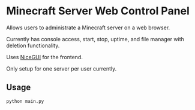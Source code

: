 # Minecraft Server Web Control Panel


Allows users to administrate a Minecraft server on a web browser.

Currently has console access, start, stop, uptime, and file manager with deletion functionality.

Uses [NiceGUI](https://nicegui.io) for the frontend.

Only setup for one server per user currently.



Usage
---


`python main.py`
